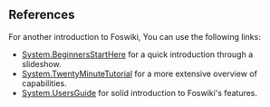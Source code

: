 ## References	

For another introduction to Foswiki, You can use the following links:
* [System.BeginnersStartHere](https://[[HOST_SUBDOMAIN]]-80-[[KATACODA_HOST]].environments.katacoda.com/foswiki/System.BeginnersStartHere) for a quick introduction through a slideshow.
* [System.TwentyMinuteTutorial](https://[[HOST_SUBDOMAIN]]-80-[[KATACODA_HOST]].environments.katacoda.com/foswiki/System.TwentyMinuteTutorial) for a more extensive overview of capabilities.
* [System.UsersGuide](https://[[HOST_SUBDOMAIN]]-80-[[KATACODA_HOST]].environments.katacoda.com/foswiki/System.UsersGuide) for solid introduction to Foswiki's features.